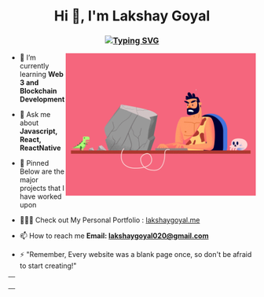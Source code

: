 <h1 align="center">Hi 👋, I'm Lakshay Goyal</h1>
<h3 align="center"><a href="https://git.io/typing-svg"><img src="https://readme-typing-svg.herokuapp.com?font=Fira+Code&size=25&pause=1000&color=F7AB0A&center=true&width=461&lines=I'm+a+FrontEnd+Developer;Guy-who-loves-Coffee.tsx;%3CButLovesToCodeMore+%2F%3E" alt="Typing SVG" /></a></h3>

<img  src="./image_processing20210906-6043-bb2lip.gif" height="290px" align="right" />

- 🌱 I’m currently learning **Web 3 and Blockchain Development**

- 💬 Ask me about **Javascript, React, ReactNative**

- 📌 Pinned Below are the major projects that I have worked upon
  
- 🧑🏻‍💻 Check out My Personal Portfolio :  <a href="https://lakshaygoyal.vercel.app/"> lakshaygoyal.me</a>

- 📫 How to reach me **Email: lakshaygoyal020@gmail.com**

- ⚡ "Remember, Every website was a blank page once, so don't be afraid to start creating!"



<table>
  <tr>
    <td><img src="https://github-readme-stats.vercel.app/api/top-langs?username=lakshaygoyal01&show_icons=true&theme=dark&locale=en&layout=compact" alt="" /></td>
  </tr>
</table>


<!---
lakshaygoyal01/lakshaygoyal01 is a ✨ special ✨ repository because its `README.md` (this file) appears on your GitHub profile.
You can click the Preview link to take a look at your changes.
--->
